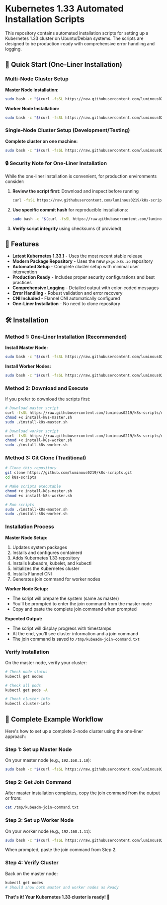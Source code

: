 # Kubernetes 1.33 Automated Installation Scripts

This repository contains automated installation scripts for setting up a Kubernetes 1.33 cluster on Ubuntu/Debian systems. The scripts are designed to be production-ready with comprehensive error handling and logging.

## 🚀 Quick Start (One-Liner Installation)

### Multi-Node Cluster Setup

**Master Node Installation:**
```bash
sudo bash -c "$(curl -fsSL https://raw.githubusercontent.com/luminous0219/k8s-scripts/main/install-k8s-master.sh)"
```

**Worker Node Installation:**
```bash
sudo bash -c "$(curl -fsSL https://raw.githubusercontent.com/luminous0219/k8s-scripts/main/install-k8s-worker.sh)"
```

### Single-Node Cluster Setup (Development/Testing)

**Complete cluster on one machine:**
```bash
sudo bash -c "$(curl -fsSL https://raw.githubusercontent.com/luminous0219/k8s-scripts/main/install-k8s-single-node.sh)"
```

### 🔒 Security Note for One-Liner Installation

While the one-liner installation is convenient, for production environments consider:

1. **Review the script first**: Download and inspect before running
   ```bash
   curl -fsSL https://raw.githubusercontent.com/luminous0219/k8s-scripts/main/install-k8s-master.sh
   ```

2. **Use specific commit hash** for reproducible installations:
   ```bash
   sudo bash -c "$(curl -fsSL https://raw.githubusercontent.com/luminous0219/k8s-scripts/COMMIT_HASH/install-k8s-master.sh)"
   ```

3. **Verify script integrity** using checksums (if provided)

## 🚀 Features

- **Latest Kubernetes 1.33.1** - Uses the most recent stable release
- **Modern Package Repository** - Uses the new `pkgs.k8s.io` repository
- **Automated Setup** - Complete cluster setup with minimal user intervention
- **Production Ready** - Includes proper security configurations and best practices
- **Comprehensive Logging** - Detailed output with color-coded messages
- **Error Handling** - Robust validation and error recovery
- **CNI Included** - Flannel CNI automatically configured
- **One-Liner Installation** - No need to clone repository

## 🛠️ Installation

### Method 1: One-Liner Installation (Recommended)

**Install Master Node:**
```bash
sudo bash -c "$(curl -fsSL https://raw.githubusercontent.com/luminous0219/k8s-scripts/main/install-k8s-master.sh)"
```

**Install Worker Nodes:**
```bash
sudo bash -c "$(curl -fsSL https://raw.githubusercontent.com/luminous0219/k8s-scripts/main/install-k8s-worker.sh)"
```

### Method 2: Download and Execute

If you prefer to download the scripts first:

```bash
# Download master script
curl -fsSL https://raw.githubusercontent.com/luminous0219/k8s-scripts/main/install-k8s-master.sh -o install-k8s-master.sh
chmod +x install-k8s-master.sh
sudo ./install-k8s-master.sh

# Download worker script
curl -fsSL https://raw.githubusercontent.com/luminous0219/k8s-scripts/main/install-k8s-worker.sh -o install-k8s-worker.sh
chmod +x install-k8s-worker.sh
sudo ./install-k8s-worker.sh
```

### Method 3: Git Clone (Traditional)

```bash
# Clone this repository
git clone https://github.com/luminous0219/k8s-scripts.git
cd k8s-scripts

# Make scripts executable
chmod +x install-k8s-master.sh
chmod +x install-k8s-worker.sh

# Run scripts
sudo ./install-k8s-master.sh
sudo ./install-k8s-worker.sh
```

### Installation Process

**Master Node Setup:**
1. Updates system packages
2. Installs and configures containerd
3. Adds Kubernetes 1.33 repository
4. Installs kubeadm, kubelet, and kubectl
5. Initializes the Kubernetes cluster
6. Installs Flannel CNI
7. Generates join command for worker nodes

**Worker Node Setup:**
- The script will prepare the system (same as master)
- You'll be prompted to enter the join command from the master node
- Copy and paste the complete join command when prompted

**Expected Output:**
- The script will display progress with timestamps
- At the end, you'll see cluster information and a join command
- The join command is saved to `/tmp/kubeadm-join-command.txt`

### Verify Installation

On the master node, verify your cluster:

```bash
# Check node status
kubectl get nodes

# Check all pods
kubectl get pods -A

# Check cluster info
kubectl cluster-info
```

## 🎯 Complete Example Workflow

Here's how to set up a complete 2-node cluster using the one-liner approach:

### Step 1: Set up Master Node
On your master node (e.g., `192.168.1.10`):
```bash
sudo bash -c "$(curl -fsSL https://raw.githubusercontent.com/luminous0219/k8s-scripts/main/install-k8s-master.sh)"
```

### Step 2: Get Join Command
After master installation completes, copy the join command from the output or from:
```bash
cat /tmp/kubeadm-join-command.txt
```

### Step 3: Set up Worker Node
On your worker node (e.g., `192.168.1.11`):
```bash
sudo bash -c "$(curl -fsSL https://raw.githubusercontent.com/luminous0219/k8s-scripts/main/install-k8s-worker.sh)"
```
When prompted, paste the join command from Step 2.

### Step 4: Verify Cluster
Back on the master node:
```bash
kubectl get nodes
# Should show both master and worker nodes as Ready
```

**That's it! Your Kubernetes 1.33 cluster is ready! 🎉**
